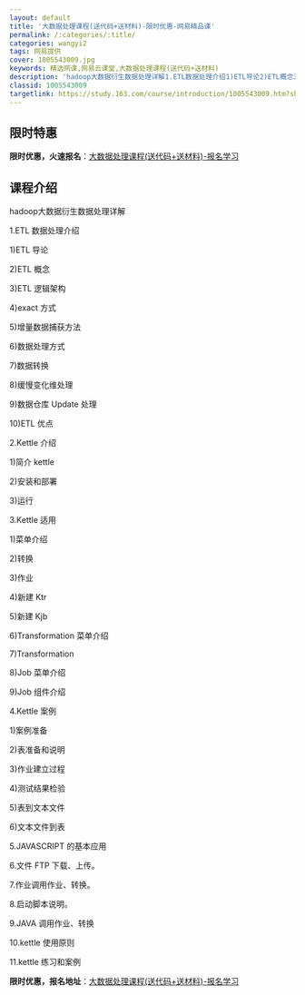 ```yaml
---
layout: default
title: '大数据处理课程(送代码+送材料)-限时优惠-网易精品课'
permalink: /:categories/:title/
categories: wangyi2
tags: 网易提供
cover: 1005543009.jpg
keywords: 精选网课,网易云课堂,大数据处理课程(送代码+送材料)
description: 'hadoop大数据衍生数据处理详解1.ETL数据处理介绍1)ETL导论2)ETL概念3)ETL逻辑架构4)exact方式'
classid: 1005543009
targetlink: https://study.163.com/course/introduction/1005543009.htm?share=1&shareId=1025206652&utm_campaign=share&utm_medium=iphoneShare&utm_source=&utm_u=1025206652
---
```


## 限时特惠

**限时优惠，火速报名**：[大数据处理课程(送代码+送材料)-报名学习](https://study.163.com/course/introduction/1005543009.htm?share=1&shareId=1025206652&utm_campaign=share&utm_medium=iphoneShare&utm_source=&utm_u=1025206652)

## 课程介绍

hadoop大数据衍生数据处理详解

1.ETL 数据处理介绍

 1)ETL 导论

 2)ETL 概念

 3)ETL 逻辑架构

 4)exact 方式

 5)增量数据捕获方法

 6)数据处理方式

 7)数据转换

 8)缓慢变化维处理

 9)数据仓库 Update 处理

 10)ETL 优点

2.Kettle 介绍

 1)简介 kettle

 2)安装和部署

 3)运行

3.Kettle 适用

 1)菜单介绍

 2)转换

 3)作业

 4)新建 Ktr

 5)新建 Kjb

 6)Transformation 菜单介绍

 7)Transformation

 8)Job 菜单介绍

 9)Job 组件介绍

4.Kettle 案例

 1)案例准备

 2)表准备和说明

 3)作业建立过程

 4)测试结果检验

 5)表到文本文件

 6)文本文件到表

5.JAVASCRIPT 的基本应用

6.文件 FTP 下载、上传。

7.作业调用作业、转换。

8.启动脚本说明。

9.JAVA 调用作业、转换

10.kettle 使用原则

11.kettle 练习和案例

**限时优惠，报名地址**：[大数据处理课程(送代码+送材料)-报名学习](https://study.163.com/course/introduction/1005543009.htm?share=1&shareId=1025206652&utm_campaign=share&utm_medium=iphoneShare&utm_source=&utm_u=1025206652)

